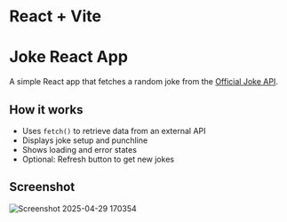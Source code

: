 # React + Vite

# Joke React App

A simple React app that fetches a random joke from the [Official Joke API](https://official-joke-api.appspot.com/).

## How it works

- Uses `fetch()` to retrieve data from an external API
- Displays joke setup and punchline
- Shows loading and error states
- Optional: Refresh button to get new jokes

## Screenshot


![Screenshot 2025-04-29 170354](https://github.com/user-attachments/assets/59acd4fe-f554-4129-b817-f91e759d1aad)
